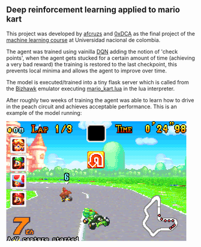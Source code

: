 ## Deep reinforcement learning applied to mario kart

This project was developed by [afcruzs](https://github.com/afcruzs) and [0xDCA](https://github.com/0xDCA) as the final project of the [machine learning course](https://fagonzalezo.github.io/ml-2016-2/) at Universidad nacional de colombia.

The agent was trained using vainilla [DQN](https://storage.googleapis.com/deepmind-media/dqn/DQNNaturePaper.pdf) adding the notion of 'check points', when the agent gets stucked for a certain amount of time (achieving a very bad reward) the training is restored to the last checkpoint, this prevents local minima and allows the agent to improve over time.

The model is executed/trained into a tiny flask server which is called from the [Bizhawk](http://tasvideos.org/BizHawk.html) emulator executing [mario_kart.lua](https://github.com/afcruzs/MarioKartDeepRL/blob/master/emulator-scripts/mario_kart.lua) in the lua interpreter.

After roughly two weeks of training the agent was able to learn how to drive in the peach circuit and achieves acceptable performance. This is an example of the model running:

![Demo](mariokart.gif)
